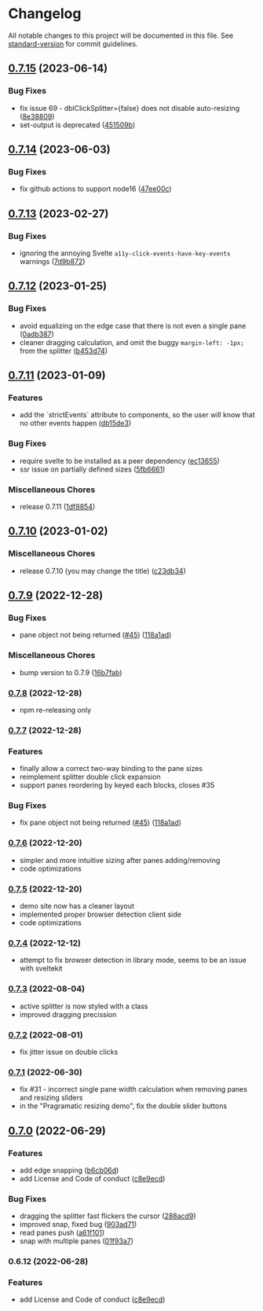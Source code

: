 # Changelog

All notable changes to this project will be documented in this file. See [standard-version](https://github.com/conventional-changelog/standard-version) for commit guidelines.

## [0.7.15](https://github.com/orefalo/svelte-splitpanes/compare/v0.7.14...v0.7.15) (2023-06-14)


### Bug Fixes

* fix issue 69 - dblClickSplitter={false} does not disable auto-resizing ([8e38809](https://github.com/orefalo/svelte-splitpanes/commit/8e38809b59fb28bbe89816300f3325347e1d6424))
* set-output is deprecated ([451509b](https://github.com/orefalo/svelte-splitpanes/commit/451509b4f83b39de6f0cbc36c8a7dcde9a495796))

## [0.7.14](https://github.com/orefalo/svelte-splitpanes/compare/v0.7.13...v0.7.14) (2023-06-03)


### Bug Fixes

* fix github actions to support node16 ([47ee00c](https://github.com/orefalo/svelte-splitpanes/commit/47ee00c01a9afb55e4ed922123a57be81295e713))

## [0.7.13](https://github.com/orefalo/svelte-splitpanes/compare/v0.7.12...v0.7.13) (2023-02-27)


### Bug Fixes

* ignoring the annoying Svelte `a11y-click-events-have-key-events` warnings ([7d9b872](https://github.com/orefalo/svelte-splitpanes/commit/7d9b872f3fc2848310124e96ed220da7f2ffe934))

## [0.7.12](https://github.com/orefalo/svelte-splitpanes/compare/v0.7.11...v0.7.12) (2023-01-25)


### Bug Fixes

* avoid equalizing on the edge case that there is not even a single pane ([0adb387](https://github.com/orefalo/svelte-splitpanes/commit/0adb38772490d61e84af4eb893af33c1483c4319))
* cleaner dragging calculation, and omit the buggy `margin-left: -1px;` from the splitter ([b453d74](https://github.com/orefalo/svelte-splitpanes/commit/b453d74ee7aff3c4812a3de2f2bbd2372ad597f3))

## [0.7.11](https://github.com/orefalo/svelte-splitpanes/compare/v0.7.10...v0.7.11) (2023-01-09)


### Features

* add the \`strictEvents\` attribute to components, so the user will know that no other events happen ([db15de3](https://github.com/orefalo/svelte-splitpanes/commit/db15de3f79994690e5a259ca78e7b603c0012e2c))


### Bug Fixes

* require svelte to be installed as a peer dependency ([ec13655](https://github.com/orefalo/svelte-splitpanes/commit/ec136552979b37f28f25edb16c62fa19f2928a9c))
* ssr issue on partially defined sizes ([5fb6661](https://github.com/orefalo/svelte-splitpanes/commit/5fb6661b7bd5d1b388a9e4ecd390a528eccce281))


### Miscellaneous Chores

* release 0.7.11 ([1df8854](https://github.com/orefalo/svelte-splitpanes/commit/1df8854bcf66365c39cd04ece32d6a5ce5a92287))

## [0.7.10](https://github.com/orefalo/svelte-splitpanes/compare/v0.7.9...v0.7.10) (2023-01-02)

### Miscellaneous Chores

- release 0.7.10 (you may change the title) ([c23db34](https://github.com/orefalo/svelte-splitpanes/commit/c23db34b446e361bd89a8db694b5682c1303b964))

## [0.7.9](https://github.com/orefalo/svelte-splitpanes/compare/v0.7.3...v0.7.9) (2022-12-28)

### Bug Fixes

- pane object not being returned ([#45](https://github.com/orefalo/svelte-splitpanes/issues/45)) ([118a1ad](https://github.com/orefalo/svelte-splitpanes/commit/118a1ad1a19682feaf7175136bdc6c796fb6a542))

### Miscellaneous Chores

- bump version to 0.7.9 ([16b7fab](https://github.com/orefalo/svelte-splitpanes/commit/16b7fab73cd011b5dba1dcfdd0b00a1f2c8d486d))

### [0.7.8](https://github.com/orefalo/svelte-splitpanes/compare/v0.7.7...v0.7.8) (2022-12-28)

- npm re-releasing only

### [0.7.7](https://github.com/orefalo/svelte-splitpanes/compare/v0.7.4...v0.7.7) (2022-12-28)

### Features

- finally allow a correct two-way binding to the pane sizes
- reimplement splitter double click expansion
- support panes reordering by keyed each blocks, closes #35

### Bug Fixes

- fix pane object not being returned ([#45](https://github.com/orefalo/svelte-splitpanes/issues/45)) ([118a1ad](https://github.com/orefalo/svelte-splitpanes/commit/118a1ad1a19682feaf7175136bdc6c796fb6a542))

### [0.7.6](https://github.com/orefalo/svelte-splitpanes/compare/v0.7.5...v0.7.6) (2022-12-20)

- simpler and more intuitive sizing after panes adding/removing
- code optimizations

### [0.7.5](https://github.com/orefalo/svelte-splitpanes/compare/v0.7.4...v0.7.5) (2022-12-20)

- demo site now has a cleaner layout
- implemented proper browser detection client side
- code optimizations

### [0.7.4](https://github.com/orefalo/svelte-splitpanes/compare/v0.7.3...v0.7.4) (2022-12-12)

- attempt to fix browser detection in library mode, seems to be an issue with sveltekit

### [0.7.3](https://github.com/orefalo/svelte-splitpanes/compare/v0.7.2...v0.7.3) (2022-08-04)

- active splitter is now styled with a class
- improved dragging precission

### [0.7.2](https://github.com/orefalo/svelte-splitpanes/compare/v0.7.1...v0.7.2) (2022-08-01)

- fix jitter issue on double clicks

### [0.7.1](https://github.com/orefalo/svelte-splitpanes/compare/v0.7.0...v0.7.1) (2022-06-30)

- fix #31 - incorrect single pane width calculation when removing panes and resizing sliders
- in the "Pragramatic resizing demo", fix the double slider buttons

## [0.7.0](https://github.com/orefalo/svelte-splitpanes/compare/v0.6.12...v0.7.0) (2022-06-29)

### Features

- add edge snapping ([b6cb06d](https://github.com/orefalo/svelte-splitpanes/commit/b6cb06d94cec4027971322c92a151aee0130d601))
- add License and Code of conduct ([c8e9ecd](https://github.com/BearToCode/svelte-splitpanes/commit/c8e9ecd9809a749df75198456cac4c70b7a88bba))

### Bug Fixes

- dragging the splitter fast flickers the cursor ([288acd9](https://github.com/BearToCode/svelte-splitpanes/commit/288acd92583fc906b9625ee3b66ed9f9ba72af1e))
- improved snap, fixed bug ([903ad71](https://github.com/orefalo/svelte-splitpanes/commit/903ad71b8d64a30b8333661fbb1833cc34e4d526))
- read panes push ([a61f101](https://github.com/orefalo/svelte-splitpanes/commit/a61f101dff9a1cdf216744139ff789ba9a3e75dd))
- snap with multiple panes ([01f93a7](https://github.com/orefalo/svelte-splitpanes/commit/01f93a7a45188f3e0d2d2257d3570db12327c899))

### 0.6.12 (2022-06-28)

### Features

- add License and Code of conduct ([c8e9ecd](https://github.com/orefalo/svelte-splitpanes/commit/c8e9ecd9809a749df75198456cac4c70b7a88bba))
